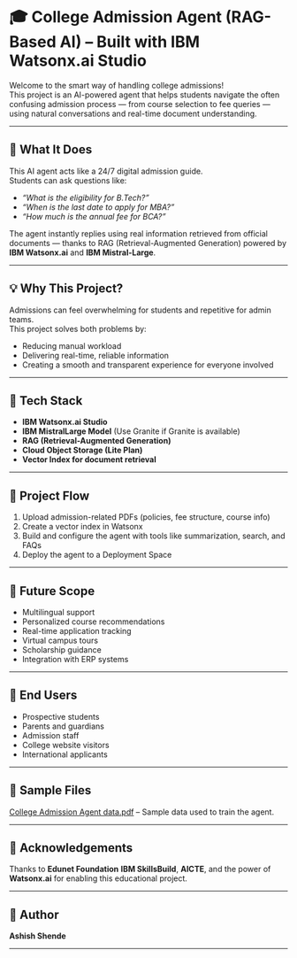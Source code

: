# 🎓 College Admission Agent (RAG-Based AI) – Built with IBM Watsonx.ai Studio

Welcome to the smart way of handling college admissions!  
This project is an AI-powered agent that helps students navigate the often confusing admission process — from course selection to fee queries — using natural conversations and real-time document understanding.

---

## 🚀 What It Does

This AI agent acts like a 24/7 digital admission guide.  
Students can ask questions like:
- *“What is the eligibility for B.Tech?”*
- *“When is the last date to apply for MBA?”*
- *“How much is the annual fee for BCA?”*

The agent instantly replies using real information retrieved from official documents — thanks to RAG (Retrieval-Augmented Generation) powered by **IBM Watsonx.ai** and **IBM Mistral-Large**.

---

## 💡 Why This Project?

Admissions can feel overwhelming for students and repetitive for admin teams.  
This project solves both problems by:
- Reducing manual workload
- Delivering real-time, reliable information
- Creating a smooth and transparent experience for everyone involved

---

## 🔧 Tech Stack

- **IBM Watsonx.ai Studio**
- **IBM MistralLarge Model** (Use Granite if Granite is available)
- **RAG (Retrieval-Augmented Generation)**
- **Cloud Object Storage (Lite Plan)**
- **Vector Index for document retrieval**

---

## 📁 Project Flow

1. Upload admission-related PDFs (policies, fee structure, course info)
2. Create a vector index in Watsonx
3. Build and configure the agent with tools like summarization, search, and FAQs
4. Deploy the agent to a Deployment Space

---

## 🔮 Future Scope

- Multilingual support  
- Personalized course recommendations  
- Real-time application tracking  
- Virtual campus tours  
- Scholarship guidance  
- Integration with ERP systems  

---

## 👥 End Users

- Prospective students  
- Parents and guardians  
- Admission staff  
- College website visitors  
- International applicants  


---

## 📎 Sample Files

[College Admission Agent data.pdf](https://github.com/user-attachments/files/21567800/College.Admission.Agent.data.pdf)  – Sample data used to train the agent.

---

## 🤝 Acknowledgements

Thanks to **Edunet Foundation** **IBM SkillsBuild**, **AICTE**, and the power of **Watsonx.ai** for enabling this educational project.

---

## 🧠 Author

**Ashish Shende**  


---
